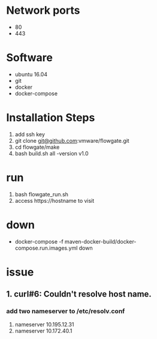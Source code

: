 # Network ports
* 80
* 443

# Software
* ubuntu 16.04
* git
* docker
* docker-compose

# Installation Steps
1. add ssh key
2. git clone git@github.com:vmware/flowgate.git
3. cd flowgate/make
4. bash build.sh all -version v1.0

# run
1. bash flowgate_run.sh
2. access https://hostname to visit

# down
* docker-compose -f maven-docker-build/docker-compose.run.images.yml down

# issue
## 1. curl#6: Couldn't resolve host name.
### add two nameserver to /etc/resolv.conf
1. nameserver 10.195.12.31
2. nameserver 10.172.40.1
